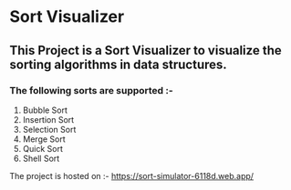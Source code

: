 # Sort Visualizer

## This Project is a Sort Visualizer to visualize the sorting algorithms in data structures.
### The following sorts are supported :-
1. Bubble Sort
2. Insertion Sort 
3. Selection Sort
4. Merge Sort
5. Quick Sort
6. Shell Sort

The project is hosted on :-
<a href="https://sort-simulator-6118d.web.app/">https://sort-simulator-6118d.web.app/</a>
